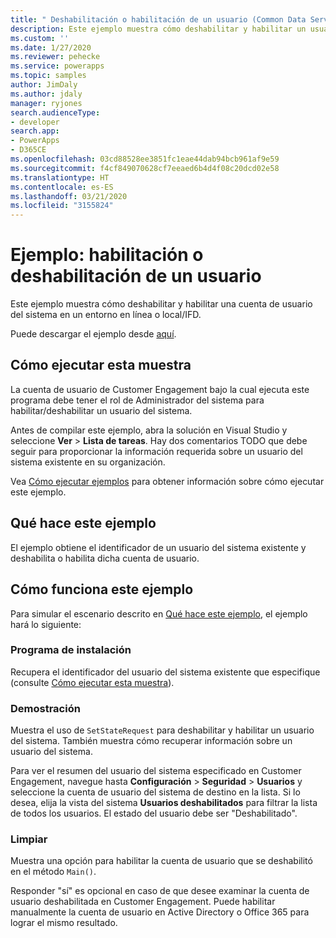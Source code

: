 ```yaml
---
title: " Deshabilitación o habilitación de un usuario (Common Data Service) | Microsoft Docs"
description: Este ejemplo muestra cómo deshabilitar y habilitar un usuario del sistema.
ms.custom: ''
ms.date: 1/27/2020
ms.reviewer: pehecke
ms.service: powerapps
ms.topic: samples
author: JimDaly
ms.author: jdaly
manager: ryjones
search.audienceType:
- developer
search.app:
- PowerApps
- D365CE
ms.openlocfilehash: 03cd88528ee3851fc1eae44dab94bcb961af9e59
ms.sourcegitcommit: f4cf849070628cf7eeaed6b4d4f08c20dcd02e58
ms.translationtype: HT
ms.contentlocale: es-ES
ms.lasthandoff: 03/21/2020
ms.locfileid: "3155824"
---
```

# <a name="sample-disable-or-enable-a-user"></a>Ejemplo: habilitación o deshabilitación de un usuario

Este ejemplo muestra cómo deshabilitar y habilitar una cuenta de usuario del sistema en un entorno en línea o local/IFD.

Puede descargar el ejemplo desde [aquí](https://github.com/microsoft/PowerApps-Samples/tree/master/cds/orgsvc/C%23/DisableOrEnableUser).

## <a name="how-to-run-this-sample"></a>Cómo ejecutar esta muestra

La cuenta de usuario de Customer Engagement bajo la cual ejecuta este programa debe tener el rol de Administrador del sistema para habilitar/deshabilitar un usuario del sistema.

Antes de compilar este ejemplo, abra la solución en Visual Studio y seleccione **Ver** > **Lista de tareas**. Hay dos comentarios TODO que debe seguir para proporcionar la información requerida sobre un usuario del sistema existente en su organización.

Vea [Cómo ejecutar ejemplos](https://github.com/microsoft/PowerApps-Samples/blob/master/cds/README.md) para obtener información sobre cómo ejecutar este ejemplo.

## <a name="what-this-sample-does"></a>Qué hace este ejemplo

El ejemplo obtiene el identificador de un usuario del sistema existente y deshabilita o habilita dicha cuenta de usuario.

## <a name="how-this-sample-works"></a>Cómo funciona este ejemplo

Para simular el escenario descrito en [Qué hace este ejemplo](#what-this-sample-does), el ejemplo hará lo siguiente:

### <a name="setup"></a>Programa de instalación

Recupera el identificador del usuario del sistema existente que especifique (consulte [Cómo ejecutar esta muestra](#how-to-run-this-sample)).

### <a name="demonstrate"></a>Demostración

Muestra el uso de `SetStateRequest` para deshabilitar y habilitar un usuario del sistema. También muestra cómo recuperar información sobre un usuario del sistema.

Para ver el resumen del usuario del sistema especificado en Customer Engagement, navegue hasta **Configuración** > **Seguridad** > **Usuarios** y seleccione la cuenta de usuario del sistema de destino en la lista. Si lo desea, elija la vista del sistema **Usuarios deshabilitados** para filtrar la lista de todos los usuarios. El estado del usuario debe ser "Deshabilitado".

### <a name="clean-up"></a>Limpiar

Muestra una opción para habilitar la cuenta de usuario que se deshabilitó en el método `Main()`.

Responder "sí" es opcional en caso de que desee examinar la cuenta de usuario deshabilitada en Customer Engagement. Puede habilitar manualmente la cuenta de usuario en Active Directory o Office 365 para lograr el mismo resultado.